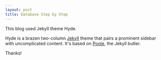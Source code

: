 ```yaml
---
layout: post
title: Database Step by Step
---
```

This blog used JekyII theme Hyde.

Hyde is a brazen two-column [Jekyll](http://jekyllrb.com) theme that pairs a prominent sidebar with uncomplicated content. It's based on [Poole](http://getpoole.com), the Jekyll butler.

Thanks!
